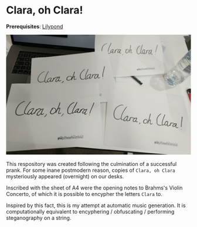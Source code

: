 # Clara, oh Clara!

**Prerequisites**: [Lilypond](http://lilypond.org/)

![ClaraOhClara](https://github.com/dyth/ClaraOhClara/blob/master/examples/ClaraOhClara.png)

This respository was created following the culmination of a successful prank. For some inane postmodern reason, copies of `Clara, oh Clara` mysteriously appeared (overnight) on our desks.

Inscribed with the sheet of A4 were the opening notes to Brahms's Violin Concerto, of which it is possible to encypher the letters `Clara` to.

Inspired by this fact, this is my attempt at automatic music generation. It is computationally equivalent to encyphering / obfuscating / performing steganography on a string.